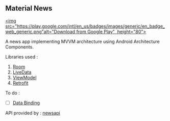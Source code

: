 ## Material News

[<img src="https://play.google.com/intl/en_us/badges/images/generic/en_badge_web_generic.png"
​      alt="Download from Google Play"
​      height="80">](https://play.google.com/store/apps/details?id=kulkarni.aditya.materialnews)

A news app implementing MVVM architecture using Android Architecture Components.

Libraries used : <br>
1. [Room](https://developer.android.com/topic/libraries/architecture/room)<br>
2. [LiveData](https://developer.android.com/topic/libraries/architecture/livedata)<br>
3. [ViewModel](https://developer.android.com/topic/libraries/architecture/viewmodel)<br>
4. [Retrofit](https://square.github.io/retrofit)<br>

To do :

- [ ] [Data Binding](https://developer.android.com/topic/libraries/data-binding/)

API provided by : [newsapi](https://newsapi.org)

